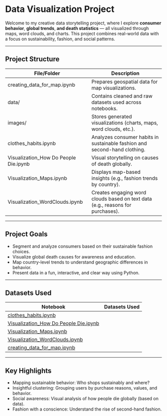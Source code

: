 # Data Visualization Project

Welcome to my creative data storytelling project, where I explore **consumer behavior**, **global trends**, **and death statistics** — all visualized through maps, word clouds, and charts. This project combines real-world data with a focus on sustainability, fashion, and social patterns.

---
## Project Structure ##

| File/Folder                           | Description                                                                    |
|---------------------------------------|--------------------------------------------------------------------------------|
| creating_data_for_map.ipynb           | Prepares geospatial data for map visualizations.                               |
| data/                                 | Contains cleaned and raw datasets used across notebooks.                       |
| images/                               | Stores generated visualizations (charts, maps, word clouds, etc.).             |
| clothes_habits.ipynb                  | Analyzes consumer habits in sustainable fashion and second-hand clothing.      |
| Visualization_How Do People Die.ipynb | Visual storytelling on causes of death globally.                               |
| Visualization_Maps.ipynb              | Displays map-based insights (e.g., fashion trends by country).                 |
| Visualization_WordClouds.ipynb        | Creates engaging word clouds based on text data (e.g., reasons for purchases). |

---
## Project Goals ##
- Segment and analyze consumers based on their sustainable fashion choices.
- Visualize global death causes for awareness and education.
- Map country-level trends to understand geographic differences in behavior.
- Present data in a fun, interactive, and clear way using Python.

---
## Datasets Used ##
| Notebook                                                                       | Datasets Used           |
|--------------------------------------------------------------------------------|-------------------------|
| [clothes_habits.ipynb](./clothes_habits.ipynb)            |                         |
| [Visualization_How Do People Die.ipynb](.Visualization_How_Do_People_Die.ipynb)|                         |
| [Visualization_Maps.ipynb](.Visualization_Maps.ipynb)                          |                         |         
| [Visualization_WordClouds.ipynb](.Visualization_WordClouds.ipynb)              |                         |
| [creating_data_for_map.ipynb](.creating_data_for_map.ipynb)                    |                         |

---
## Key Highlights ##
- Mapping sustainable behavior: Who shops sustainably and where?
- Insightful clustering: Grouping users by purchase reasons, values, and behavior.
- Social awareness: Visual analysis of how people die globally (based on data).
- Fashion with a conscience: Understand the rise of second-hand fashion.




